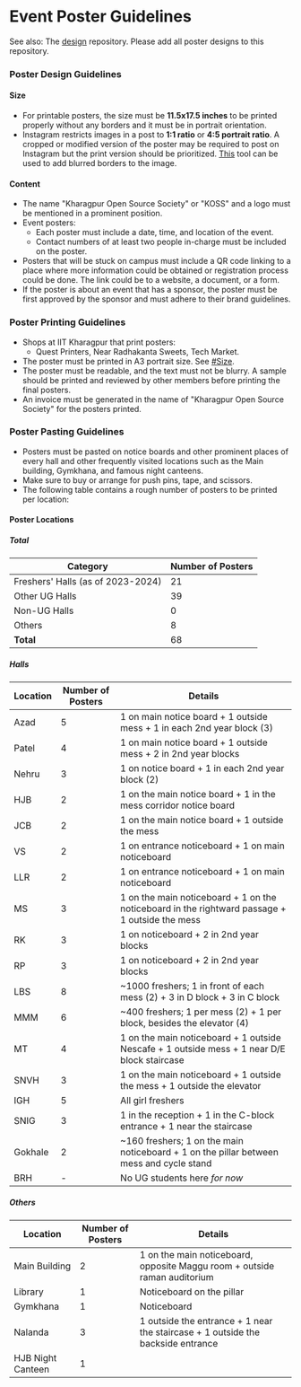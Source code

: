 # Event Poster Guidelines
See also: The [design](https://github.com/kossiitkgp/design/) repository. Please add all poster designs to this repository.

### Poster Design Guidelines
#### Size
- For printable posters, the size must be **11.5x17.5 inches** to be printed properly without any borders and it must be in portrait orientation.
- Instagram restricts images in a post to **1:1 ratio** or **4:5 portrait ratio**. A cropped or modified version of the poster may be required to post on Instagram but the print version should be prioritized. [This](https://pinetools.com/blurred-frame-images-generator) tool can be used to add blurred borders to the image.

#### Content
- The name "Kharagpur Open Source Society" or "KOSS" and a logo must be mentioned in a prominent position.
- Event posters:
	- Each poster must include a date, time, and location of the event.
	- Contact numbers of at least two people in-charge must be included on the poster.
- Posters that will be stuck on campus must include a QR code linking to a place where more information could be obtained or registration process could be done. The link could be to a website, a document, or a form.
- If the poster is about an event that has a sponsor, the poster must be first approved by the sponsor and must adhere to their brand guidelines.

### Poster Printing Guidelines
- Shops at IIT Kharagpur that print posters:
	- Quest Printers, Near Radhakanta Sweets, Tech Market.
- The poster must be printed in A3 portrait size. See [#Size](#size).
- The poster must be readable, and the text must not be blurry. A sample should be printed and reviewed by other members before printing the final posters.
- An invoice must be generated in the name of "Kharagpur Open Source Society" for the posters printed.

### Poster Pasting Guidelines
- Posters must be pasted on notice boards and other prominent places of every hall and other frequently visited locations such as the Main building, Gymkhana, and famous night canteens.
- Make sure to buy or arrange for push pins, tape, and scissors.
- The following table contains a rough number of posters to be printed per location:

#### Poster Locations
##### Total
|Category|Number of Posters|
|-|-|
|Freshers' Halls (as of 2023-2024)|21|
|Other UG Halls|39|
|Non-UG Halls|0|
|Others|8|
|**Total**|68|

##### Halls
|Location|Number of Posters|Details|
|-|-|-|
|Azad|5|1 on main notice board + 1 outside mess + 1 in each 2nd year block (3)|
|Patel|4|1 on main notice board + 1 outside mess + 2 in 2nd year blocks|
|Nehru|3|1 on notice board + 1 in each 2nd year block (2)|
|HJB|2|1 on the main notice board + 1 in the mess corridor notice board|
|JCB|2|1 on the main notice board + 1 outside the mess|
|VS|2|1 on entrance noticeboard + 1 on main noticeboard|
|LLR|2|1 on entrance noticeboard + 1 on main noticeboard|
|MS|3|1 on the main noticeboard + 1 on the noticeboard in the rightward passage + 1 outside the mess|
|RK|3|1 on noticeboard + 2 in 2nd year blocks|
|RP|3|1 on noticeboard + 2 in 2nd year blocks|
|LBS|8|~1000 freshers; 1 in front of each mess (2) + 3 in D block + 3 in C block|
|MMM|6|~400 freshers; 1 per mess (2) + 1 per block, besides the elevator (4)|
|MT|4|1 on the main noticeboard + 1 outside Nescafe + 1 outside mess + 1 near D/E block staircase|
|SNVH|3|1 on the main noticeboard + 1 outside the mess + 1 outside the elevator|
|IGH|5|All girl freshers|
|SNIG|3|1 in the reception + 1 in the C-block entrance + 1 near the staircase|
|Gokhale|2|~160 freshers; 1 on the main noticeboard + 1 on the pillar between mess and cycle stand|
|BRH|-|No UG students here _for now_|

##### Others
|Location|Number of Posters|Details|
|-|-|-|
|Main Building|2|1 on the main noticeboard, opposite Maggu room + outside raman auditorium|
|Library|1|Noticeboard on the pillar|
|Gymkhana|1|Noticeboard|
|Nalanda|3|1 outside the entrance + 1 near the staircase + 1 outside the backside entrance|
|HJB Night Canteen|1||
